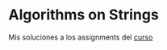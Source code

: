 # Algorithms on Strings
Mis soluciones a los assignments del [curso](https://www.coursera.org/learn/algorithms-on-strings/)
